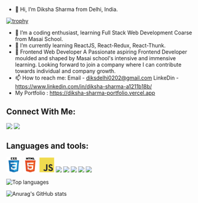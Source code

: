 - 👋 Hi, I’m Diksha Sharma from Delhi, India.

[![trophy](https://github-profile-trophy.vercel.app/?username=diksha020202)](https://github.com/ryo-ma/github-profile-trophy)

- 👀 I’m a coding enthusiast, learning Full Stack Web Development Coarse from Masai School. 
- 🌱 I’m currently learning ReactJS, React-Redux, React-Thunk.
- 💞️ Frontend Web Developer
     A Passionate aspiring Frontend Developer moulded and shaped by Masai school's intensive and immensive learning. Looking forward to join a company where I can contribute towards individual and company growth.
- 📫 How to reach me: Email     - diksdelhi0202@gmail.com
                      LinkeDin  - https://www.linkedin.com/in/diksha-sharma-a1211b18b/
- My Portfolio : https://diksha-sharma-portfolio.vercel.app 


<h2>Connect With Me:</h2>

<a href='https://www.linkedin.com/in/diksha-sharma-a1211b18b/'><img height="35px" src='https://raw.githubusercontent.com/rahuldkjain/github-profile-readme-generator/master/src/images/icons/Social/linked-in-alt.svg'/></a>
<a href='https://www.instagram.com/twinkle6222/'><img height="35px" src='https://raw.githubusercontent.com/rahuldkjain/github-profile-readme-generator/master/src/images/icons/Social/instagram.svg'/></a>

<h2>Languages and tools:</h2>  
<div display='flex'>

<a hrf='https://www.w3schools.com/css/'><img height="40px" src='https://raw.githubusercontent.com/devicons/devicon/master/icons/css3/css3-original-wordmark.svg'/></a>
<a hrf='https://html.com/'><img height="40px" src='https://raw.githubusercontent.com/devicons/devicon/master/icons/html5/html5-original-wordmark.svg'/></a>
<a hrf='https://developer.mozilla.org/en-US/docs/Web/JavaScript'><img height="40px" src='https://raw.githubusercontent.com/devicons/devicon/master/icons/javascript/javascript-original.svg'/></a>
<a hrf='https://reactnative.dev/'><img height="40px" src='https://camo.githubusercontent.com/5c92eeb467fd5d2b1ef1c560e3c3c2f758a8d4e03a8136bda7b41a2d3d4a1b59/68747470733a2f2f72656163746e61746976652e6465762f696d672f6865616465725f6c6f676f2e737667'/></a>
<a href='https://git-scm.com/'><img height="40px" src='https://camo.githubusercontent.com/fbfcb9e3dc648adc93bef37c718db16c52f617ad055a26de6dc3c21865c3321d/68747470733a2f2f7777772e766563746f726c6f676f2e7a6f6e652f6c6f676f732f6769742d73636d2f6769742d73636d2d69636f6e2e737667'></a>
<a href='https://babeljs.io/'><img height="40px" src='https://camo.githubusercontent.com/1abf71d00a4a13bfdeccdc131c65f02644fae4e746289bd7c21bf1d2af986389/68747470733a2f2f7777772e766563746f726c6f676f2e7a6f6e652f6c6f676f732f626162656c6a732f626162656c6a732d69636f6e2e737667'></a>
<a href='https://chakra-ui.com/'><img height="40px" src='https://chakra-ui.com/_next/image?url=%2Favatars%2F188034.jpg&w=64&q=75'></a>
<a href='https://getbootstrap.com/'><img height="40px" src='https://getbootstrap.com/docs/5.2/assets/brand/bootstrap-logo-shadow.png'></a>
</div>

![Top languages](https://github-readme-stats.vercel.app/api/top-langs/?username=diksha020202&show_icons=true&theme=tokyonight)

![Anurag's GitHub stats](https://github-readme-stats.vercel.app/api?username=diksha020202&show_icons=true&theme=tokyonight)



   
    


<!---
diksha020202/diksha020202 is a ✨ special ✨ repository because its `README.md` (this file) appears on your GitHub profile.
You can click the Preview link to take a look at your changes.
--->
